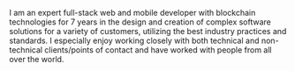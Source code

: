I am an expert full-stack web and mobile developer with blockchain technologies for 7 years in the design and creation of complex software solutions for a variety of customers, utilizing the best industry practices and standards. I especially enjoy working closely with both technical and non-technical clients/points of contact and have worked with people from all over the world.
